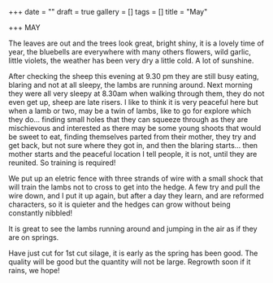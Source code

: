 +++
date = ""
draft = true
gallery = []
tags = []
title = "May"

+++
MAY

The leaves are out and the trees look great, bright shiny, it is a lovely time of year, the bluebells are everywhere with many others flowers, wild garlic, little violets, the weather has been very dry a little cold. A lot of sunshine.

After checking the sheep this evening at 9.30 pm they are still busy eating, blaring and not at all sleepy, the lambs are running around. Next morning they were all very sleepy at 8.30am when walking through them, they do not even get up, sheep are late risers. I like to think it is very peaceful here but when a lamb or two, may be a twin of lambs, like to go for explore which they do... finding small holes that they can squeeze through as they are mischievous and interested as there may be some young shoots that would be sweet to eat,  finding themselves parted from their mother, they try and get back, but not sure where they got in, and then the blaring starts... then mother starts and the peaceful location I tell people,  it is not, until they are reunited.  So training is required!

We put up an eletric fence with three strands of wire with a small shock that will train the lambs not to cross to get into the hedge. A few try and pull the wire down, and I put it up again, but after a day they learn, and are reformed characters, so  it is quieter and the hedges can grow without being constantly nibbled!

 It is great to see the lambs running around and jumping in the air as if they are on springs.

Have just cut for 1st cut silage, it is early as the spring has been good. The quality will be good but the quantity will not be large. Regrowth soon if it rains, we hope!
